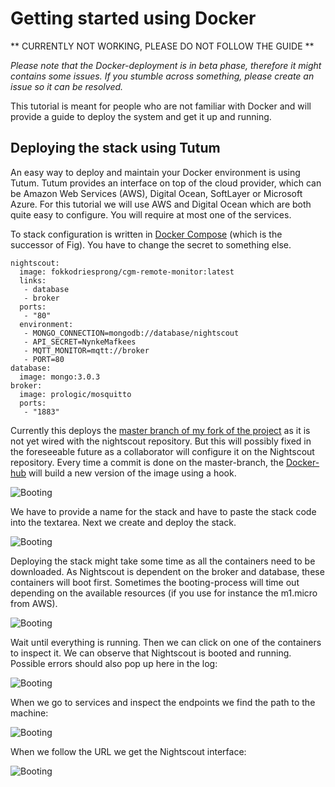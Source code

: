 # Getting started using Docker

** CURRENTLY NOT WORKING, PLEASE DO NOT FOLLOW THE GUIDE **

*Please note that the Docker-deployment is in beta phase, therefore it might contains some issues. If you stumble across something, please create an issue so it can be resolved.*

This tutorial is meant for people who are not familiar with Docker and will provide a guide to deploy the system and get it up and running.

## Deploying the stack using Tutum

An easy way to deploy and maintain your Docker environment is using Tutum. Tutum provides an interface on top of the cloud provider, which can be Amazon Web Services (AWS), Digital Ocean, SoftLayer or Microsoft Azure. For this tutorial we will use AWS and Digital Ocean which are both quite easy to configure. You will require at most one of the services.


To stack configuration is written in [Docker Compose](https://docs.docker.com/compose/) (which is the successor of Fig). You have to change the secret to something else.

```
nightscout:
  image: fokkodriesprong/cgm-remote-monitor:latest
  links:
   - database
   - broker
  ports:
   - "80"
  environment:
   - MONGO_CONNECTION=mongodb://database/nightscout
   - API_SECRET=NynkeMafkees
   - MQTT_MONITOR=mqtt://broker
   - PORT=80
database:
  image: mongo:3.0.3
broker:
  image: prologic/mosquitto
  ports:
   - "1883"
```

Currently this deploys the [master branch of my fork of the project](https://github.com/nightscout/cgm-remote-monitor) as it is not yet wired with the nightscout repository. But this will possibly fixed in the foreseeable future as a collaborator will configure it on the Nightscout repository. Every time a commit is done on the master-branch, the [Docker-hub](https://registry.hub.docker.com/u/fokkodriesprong/cgm-remote-monitor/) will build a new version of the image using a hook.

![Booting](http://i1126.photobucket.com/albums/l605/Knorfski/createanddeploy.jpg)

We have to provide a name for the stack and have to paste the stack code into the textarea. Next we create and deploy the stack.

![Booting](http://i1126.photobucket.com/albums/l605/Knorfski/running.jpg)

Deploying the stack might take some time as all the containers need to be downloaded. As Nightscout is dependent on the broker and database, these containers will boot first. Sometimes the booting-process will time out depending on the available resources (if you use for instance the m1.micro from AWS).

![Booting](http://i1126.photobucket.com/albums/l605/Knorfski/done.jpg)

Wait until everything is running. Then we can click on one of the containers to inspect it. We can observe that Nightscout is booted and running. Possible errors should also pop up here in the log:

![Booting](http://i1126.photobucket.com/albums/l605/Knorfski/running_1.jpg)

When we go to services and inspect the endpoints we find the path to the machine:

![Booting](http://i1126.photobucket.com/albums/l605/Knorfski/services.jpg)

When we follow the URL we get the Nightscout interface:

![Booting](http://i1126.photobucket.com/albums/l605/Knorfski/nightscout.jpg)